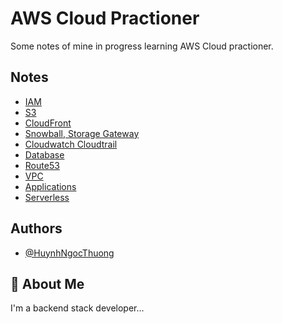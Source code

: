 
# AWS Cloud Practioner

Some notes of mine in progress learning AWS Cloud practioner.



## Notes

 - [IAM]()
 - [S3]()
 - [CloudFront]()
 - [Snowball, Storage Gateway]()
 - [Cloudwatch Cloudtrail]()
 - [Database]()
 - [Route53]()
 - [VPC]()
 - [Applications]()
 - [Serverless]()


## Authors

- [@HuynhNgocThuong](https://github.com/HuynhNgocThuong)


## 🚀 About Me
I'm a backend stack developer...

